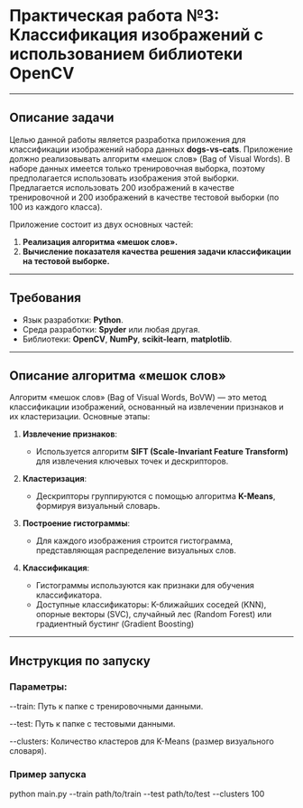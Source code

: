 # Практическая работа №3: Классификация изображений с использованием библиотеки OpenCV

---

## **Описание задачи**

Целью данной работы является разработка приложения для классификации изображений набора данных **dogs-vs-cats**. Приложение должно реализовывать алгоритм «мешок слов» (Bag of Visual Words). В наборе данных имеется только тренировочная выборка, поэтому предполагается использовать изображения этой выборки. Предлагается использовать 200 изображений в качестве тренировочной и 200 изображений в качестве тестовой выборки (по 100 из каждого класса).

Приложение состоит из двух основных частей:
1. **Реализация алгоритма «мешок слов».**
2. **Вычисление показателя качества решения задачи классификации на тестовой выборке.**

---

## **Требования**

- Язык разработки: **Python**.
- Среда разработки: **Spyder** или любая другая.
- Библиотеки: **OpenCV**, **NumPy**, **scikit-learn**, **matplotlib**.


---

## **Описание алгоритма «мешок слов»**

Алгоритм «мешок слов» (Bag of Visual Words, BoVW) — это метод классификации изображений, основанный на извлечении признаков и их кластеризации. Основные этапы:

1. **Извлечение признаков**:
   - Используется алгоритм **SIFT (Scale-Invariant Feature Transform)** для извлечения ключевых точек и дескрипторов.

2. **Кластеризация**:
   - Дескрипторы группируются с помощью алгоритма **K-Means**, формируя визуальный словарь.

3. **Построение гистограммы**:
   - Для каждого изображения строится гистограмма, представляющая распределение визуальных слов.

4. **Классификация**:
   - Гистограммы используются как признаки для обучения классификатора.
   - Доступные классификаторы: K-ближайших соседей (KNN), опорные векторы (SVC), случайный лес (Random Forest) или градиентный бустинг (Gradient Boosting)

---

## **Инструкция по запуску**

### Параметры:

--train: Путь к папке с тренировочными данными.

--test: Путь к папке с тестовыми данными.

--clusters: Количество кластеров для K-Means (размер визуального словаря).

  ### Пример запуска

  python main.py --train path/to/train --test path/to/test --clusters 100
